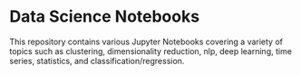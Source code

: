 # Data Science Notebooks

This repository contains various Jupyter Notebooks covering a variety of topics such as clustering, dimensionality reduction, nlp, deep learning, time series, statistics, and classification/regression. 